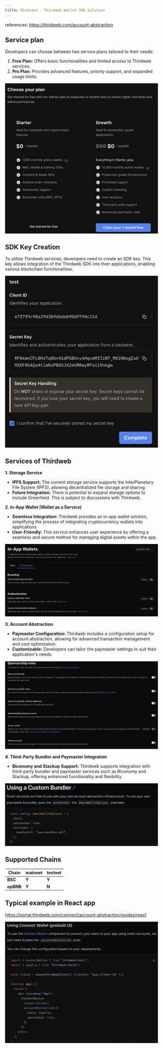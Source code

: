 ```yaml
---
title: Showcase - Thirdweb Wallet SDK Solution
---
```


references: https://thirdweb.com/account-abstraction

## Service plan 

Developers can choose between two service plans tailored to their needs:

1. **Free Plan:** Offers basic functionalities and limited access to Thirdweb services.
2. **Pro Plan:** Provides advanced features, priority support, and expanded usage limits.

![img](../img/thirdweb-plan.png)

## SDK Key Creation

To utilize Thirdweb services, developers need to create an SDK key. This key allows integration of the Thirdweb SDK into their applications, enabling various blockchain functionalities.

**![img](../img/sdk-key.png)**

## Services of Thirdweb

**1. Storage Service**

- **IPFS Support:** The current storage service supports the InterPlanetary File System (IPFS), allowing decentralized file storage and sharing.
- **Future Integration:** There is potential to expand storage options to include Greenfield. This is subject to discussions with Thirdweb.

**2. In-App Wallet (Wallet as a Service)**

- **Seamless Integration:** Thirdweb provides an in-app wallet solution, simplifying the process of integrating cryptocurrency wallets into applications.
- **User-Friendly:** This service enhances user experience by offering a seamless and secure method for managing digital assets within the app.

**![img](../img/in-app-wallet-config.png)**

**3. Account Abstraction**

- **Paymaster Configuration:** Thirdweb includes a configuration setup for account abstraction, allowing for advanced transaction management and cost optimization.
- **Customizable:** Developers can tailor the paymaster settings to suit their application's needs.

**![img](../img/sponsor-rules.png)**

**4. Third-Party Bundler and Paymaster Integration**

- **Biconomy and Stackup Support:** Thirdweb supports integration with third-party bundler and paymaster services such as Biconomy and Stackup, offering enhanced functionality and flexibility.

![img](../img/custom-bundler.png)

## Supported Chains

| **Chain** | **mainnet** | **testnet** |
| --------- | ----------- | ----------- |
| **BSC**   | **Y**       | **Y**       |
| **opBNB** | **Y**       | **N**       |

## Typical example in React app

https://portal.thirdweb.com/connect/account-abstraction/guides/react

![img](../img/pre-built-ui.png)